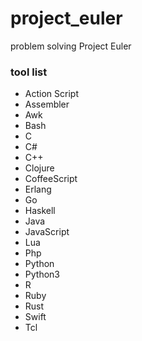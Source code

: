 # project_euler

problem solving Project Euler

### tool list

- Action Script
- Assembler
- Awk
- Bash
- C
- C#
- C++
- Clojure
- CoffeeScript
- Erlang
- Go
- Haskell
- Java
- JavaScript
- Lua
- Php
- Python
- Python3
- R
- Ruby
- Rust
- Swift
- Tcl

